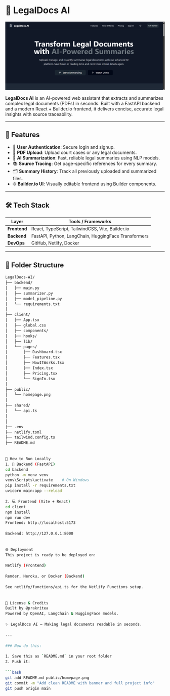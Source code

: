 # 🧠 LegalDocs AI

![Hero Banner](./public/homepage.png)

**LegalDocs AI** is an AI-powered web assistant that extracts and summarizes complex legal documents (PDFs) in seconds. Built with a FastAPI backend and a modern React + Builder.io frontend, it delivers concise, accurate legal insights with source traceability.

---

## 🚀 Features

- 🔐 **User Authentication**: Secure login and signup.
- 📄 **PDF Upload**: Upload court cases or any legal documents.
- 🧠 **AI Summarization**: Fast, reliable legal summaries using NLP models.
- 📚 **Source Tracing**: Get page-specific references for every summary.
- 🗂 **Summary History**: Track all previously uploaded and summarized files.
- 🌐 **Builder.io UI**: Visually editable frontend using Builder components.

---

## 🛠 Tech Stack

| Layer         | Tools / Frameworks                                  |
|---------------|------------------------------------------------------|
| **Frontend**  | React, TypeScript, TailwindCSS, Vite, Builder.io     |
| **Backend**   | FastAPI, Python, LangChain, HuggingFace Transformers |
| **DevOps**    | GitHub, Netlify, Docker                              |

---

## 📁 Folder Structure

```bash
LegalDocs-AI/
├── backend/
│   ├── main.py
│   ├── summarizer.py
│   ├── model_pipeline.py
│   └── requirements.txt
│
├── client/
│   ├── App.tsx
│   ├── global.css
│   ├── components/
│   ├── hooks/
│   ├── lib/
│   └── pages/
│       ├── Dashboard.tsx
│       ├── Features.tsx
│       ├── HowItWorks.tsx
│       ├── Index.tsx
│       ├── Pricing.tsx
│       └── SignIn.tsx
│
├── public/
│   └── homepage.png
│
├── shared/
│   └── api.ts
│
│
├── .env
├── netlify.toml
├── tailwind.config.ts
├── README.md


🧪 How to Run Locally
1. 🚀 Backend (FastAPI)
cd backend
python -m venv venv
venv\Scripts\activate    # On Windows
pip install -r requirements.txt
uvicorn main:app --reload

2. 💻 Frontend (Vite + React)
cd client
npm install
npm run dev
Frontend: http://localhost:5173

Backend: http://127.0.0.1:8000


🌐 Deployment
This project is ready to be deployed on:

Netlify (Frontend)

Render, Heroku, or Docker (Backend)

See netlify/functions/api.ts for the Netlify Functions setup.


🧾 License & Credits
Built by @prakritea
Powered by OpenAI, LangChain & HuggingFace models.

✨ LegalDocs AI — Making legal documents readable in seconds.

---

### Now do this:

1. Save this as `README.md` in your root folder
2. Push it:

```bash
git add README.md public/homepage.png
git commit -m "Add clean README with banner and full project info"
git push origin main
